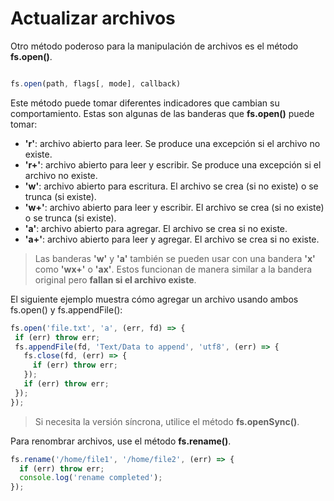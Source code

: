# Actualizar archivos

Otro método poderoso para la manipulación de archivos es el método **fs.open()**.

```js

fs.open(path, flags[, mode], callback)

```

Este método puede tomar diferentes indicadores que cambian su comportamiento. Estas son algunas de las banderas que **fs.open()** puede tomar:
 - **'r'**: archivo abierto para leer. Se produce una excepción si el archivo no existe.
 - **'r+'**: archivo abierto para leer y escribir. Se produce una excepción si el archivo no existe.
 - **'w'**: archivo abierto para escritura. El archivo se crea (si no existe) o se trunca (si existe).
 - **'w+'**: archivo abierto para leer y escribir. El archivo se crea (si no existe) o se trunca (si existe).
 - **'a'**: archivo abierto para agregar. El archivo se crea si no existe.
 - **'a+'**: archivo abierto para leer y agregar. El archivo se crea si no existe.

 > Las banderas **'w'** y **'a'** también se pueden usar con una bandera **'x'** como **'wx+'** o **'ax'**. Estos funcionan de manera similar a la bandera original pero **fallan si el archivo existe**.

 El siguiente ejemplo muestra cómo agregar un archivo usando ambos fs.open() y fs.appendFile():

 ```js
fs.open('file.txt', 'a', (err, fd) => {
  if (err) throw err;
  fs.appendFile(fd, 'Text/Data to append', 'utf8', (err) => {
    fs.close(fd, (err) => {
      if (err) throw err;
    });
    if (err) throw err;
  });
});
```

> Si necesita la versión síncrona, utilice el método **fs.openSync()**.

Para renombrar archivos, use el método **fs.rename()**.

```js
fs.rename('/home/file1', '/home/file2', (err) => {
  if (err) throw err;
  console.log('rename completed');
});
```